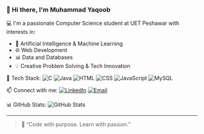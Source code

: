 ### 👋 Hi there, I'm Muhammad Yaqoob

💻 I'm a passionate Computer Science student at UET Peshawar with interests in:
- 🤖 Artificial Intelligence & Machine Learning
- 🌐 Web Development
- 📊 Data and Databases
- 💡 Creative Problem Solving & Tech Innovation

🔧 Tech Stack:
![C](https://img.shields.io/badge/C-blue.svg?logo=c)
![Java](https://img.shields.io/badge/Java-red.svg?logo=java)
![HTML](https://img.shields.io/badge/HTML5-orange.svg?logo=html5)
![CSS](https://img.shields.io/badge/CSS3-blue.svg?logo=css3)
![JavaScript](https://img.shields.io/badge/JavaScript-yellow.svg?logo=javascript)
![MySQL](https://img.shields.io/badge/MySQL-lightgrey.svg?logo=mysql)

📫 Connect with me:
[![LinkedIn](https://img.shields.io/badge/LinkedIn-blue?logo=linkedin)](https://linkedin.com/in/[YOUR-LINK](https://www.linkedin.com/in/muhammad-yaqoob-20b5a52a3?utm_source=share&utm_campaign=share_via&utm_content=profile&utm_medium=android_app))
[![Email](https://img.shields.io/badge/Email-grey?logo=gmail)](mailto:yaqoob2514@gmail.com)

📊 GitHub Stats:
![GitHub Stats](https://github-readme-stats.vercel.app/api?username=yaqoobmsd2514&show_icons=true&theme=radical)

---

> 💬 “Code with purpose. Learn with passion.”

